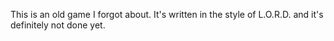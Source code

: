 This is an old game I forgot about. It's written in the style of L.O.R.D. and it's definitely not done yet. 
